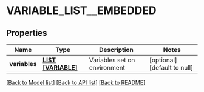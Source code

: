 # VARIABLE_LIST__EMBEDDED

## Properties
Name | Type | Description | Notes
------------ | ------------- | ------------- | -------------
**variables** | [**LIST [VARIABLE]**](Variable.md) | Variables set on environment | [optional] [default to null]

[[Back to Model list]](../README.md#documentation-for-models) [[Back to API list]](../README.md#documentation-for-api-endpoints) [[Back to README]](../README.md)


